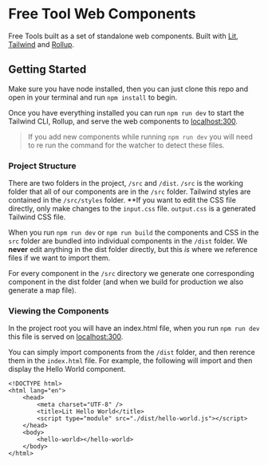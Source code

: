 # Free Tool Web Components

Free Tools built as a set of standalone web components. Built with [Lit](https://lit.dev/), [Tailwind](https://tailwindcss.com/) and [Rollup](https://rollupjs.org/).

## Getting Started

Make sure you have node installed, then you can just clone this repo and open in your terminal and run `npm install` to begin.

Once you have everything installed you can run `npm run dev` to start the Tailwind CLI, Rollup, and serve the web components to [localhost:300](http://localhost:3000/).

> If you add new components while running `npm run dev` you will need to re run the command for the watcher to detect these files.

### Project Structure

There are two folders in the project, `/src` and `/dist`. `/src` is the working folder that all of our components are in the `/src` folder. Tailwind styles are contained in the `/src/styles` folder. **If you want to edit the CSS file directly, only make changes to the `input.css` file. `output.css` is a generated Tailwind CSS file.

When you run `npm run dev` or `npm run build` the components and CSS in the `src` folder are bundled into individual components in the `/dist` folder. We **never** edit anything in the dist folder directly, but this *is* where we reference files if we want to import them.

For every component in the `/src` directory we generate one corresponding component in the dist folder (and when we build for production we also generate a map file).

### Viewing the Components

In the project root you will have an index.html file, when you run `npm run dev` this file is served on [localhost:300](http://localhost:3000/).

You can simply import components from the `/dist` folder, and then rerence them in the `index.html` file. For example, the following will import and then display the Hello World component.

```
<!DOCTYPE html>
<html lang="en">
    <head>
        <meta charset="UTF-8" />
        <title>Lit Hello World</title>
        <script type="module" src="./dist/hello-world.js"></script>
    </head>
    <body>
        <hello-world></hello-world>
    </body>
</html>
```